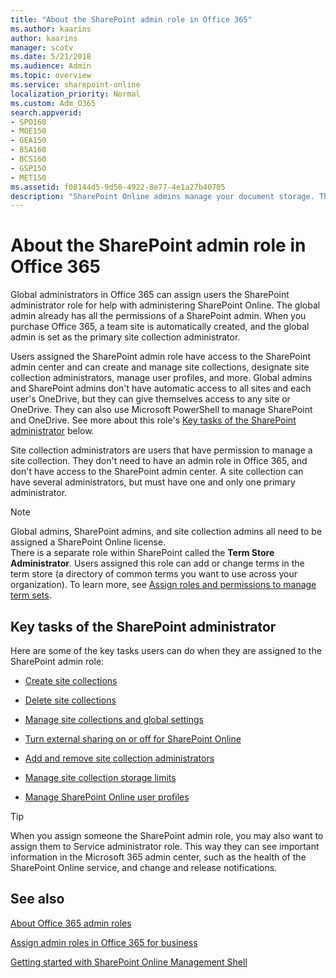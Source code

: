 ```yaml
---
title: "About the SharePoint admin role in Office 365"
ms.author: kaarins
author: kaarins
manager: scotv
ms.date: 5/21/2018
ms.audience: Admin
ms.topic: overview
ms.service: sharepoint-online
localization_priority: Normal
ms.custom: Adm_O365
search.appverid:
- SPO160
- MOE150
- GEA150
- BSA160
- BCS160
- GSP150
- MET150
ms.assetid: f08144d5-9d50-4922-8e77-4e1a27b40705
description: "SharePoint Online admins manage your document storage. They also assign Site collection administrators and Term store administrators.  "
---
```


# About the SharePoint admin role in Office 365

Global administrators in Office 365 can assign users the SharePoint administrator role for help with administering SharePoint Online. The global admin already has all the permissions of a SharePoint admin. When you purchase Office 365, a team site is automatically created, and the global admin is set as the primary site collection administrator. 
  
Users assigned the SharePoint admin role have access to the SharePoint admin center and can create and manage site collections, designate site collection administrators, manage user profiles, and more. Global admins and SharePoint admins don't have automatic access to all sites and each user's OneDrive, but they can give themselves access to any site or OneDrive. They can also use Microsoft PowerShell to manage SharePoint and OneDrive. See more about this role's [Key tasks of the SharePoint administrator](sharepoint-admin-role.md#BK_KeyTasks) below. 
  
Site collection administrators are users that have permission to manage a site collection. They don't need to have an admin role in Office 365, and don't have access to the SharePoint admin center. A site collection can have several administrators, but must have one and only one primary administrator. 
  
> [!NOTE]
> Global admins, SharePoint admins, and site collection admins all need to be assigned a SharePoint Online license. <br>There is a separate role within SharePoint called the **Term Store Administrator**. Users assigned this role can add or change terms in the term store (a directory of common terms you want to use across your organization). To learn more, see [Assign roles and permissions to manage term sets](assign-roles-and-permissions-to-manage-term-sets.md). 
  
## Key tasks of the SharePoint administrator
<a name="BK_KeyTasks"> </a>

Here are some of the key tasks users can do when they are assigned to the SharePoint admin role: 
  
- [Create site collections](create-site-collection.md)
    
- [Delete site collections](delete-site-collection.md)
    
- [Manage site collections and global settings](planning-guide.md)
    
- [Turn external sharing on or off for SharePoint Online](turn-external-sharing-on-or-off.md)
    
- [Add and remove site collection administrators](manage-site-collection-administrators.md)
    
- [Manage site collection storage limits](manage-site-collection-storage-limits.md)
    
- [Manage SharePoint Online user profiles](manage-user-profiles.md)
    
> [!TIP]
> When you assign someone the SharePoint admin role, you may also want to assign them to Service administrator role. This way they can see important information in the Microsoft 365 admin center, such as the health of the SharePoint Online service, and change and release notifications. 
  
## See also
<a name="BK_KeyTasks"> </a>

[About Office 365 admin roles](https://support.office.com/article/da585eea-f576-4f55-a1e0-87090b6aaa9d)
  
[Assign admin roles in Office 365 for business](https://support.office.com/article/eac4d046-1afd-4f1a-85fc-8219c79e1504)
  
[Getting started with SharePoint Online Management Shell](https://go.microsoft.com/fwlink/?linkid=869066)

